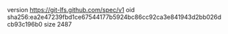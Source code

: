 version https://git-lfs.github.com/spec/v1
oid sha256:ea2e47239fbd1ce67544177b5924bc86cc92ca3e841943d2bb026dcb93c196b0
size 2487
